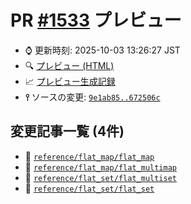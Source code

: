 # PR [\#1533](https://github.com/cpprefjp/site/pull/1533) プレビュー
- &#x231a; 更新時刻: 2025-10-03 13:26:27 JST
- &#x1f50d; [プレビュー (HTML)](https://cpprefjp.github.io/site/gen/pull/1533)
- &#x1f4c8; [プレビュー生成記録](https://github.com/cpprefjp/site/actions?query=event%3Apull_request_target+branch%3Aflat_map_speed)
- **&#x2AEF;** ソースの変更: [`9e1ab85..672506c`](https://github.com/cpprefjp/site/compare/9e1ab85cca54ead1770ff96999a7c3228d0fb273..672506cc4e3b5e4ab07aca31d4ce8293a2363b6e)

## 変更記事一覧 (4件)

- &#x1f4dd; [`reference/flat_map/flat_map`](https://cpprefjp.github.io/site/gen/pull/1533/reference/flat_map/flat_map.html)
- &#x1f4dd; [`reference/flat_map/flat_multimap`](https://cpprefjp.github.io/site/gen/pull/1533/reference/flat_map/flat_multimap.html)
- &#x1f4dd; [`reference/flat_set/flat_multiset`](https://cpprefjp.github.io/site/gen/pull/1533/reference/flat_set/flat_multiset.html)
- &#x1f4dd; [`reference/flat_set/flat_set`](https://cpprefjp.github.io/site/gen/pull/1533/reference/flat_set/flat_set.html)
